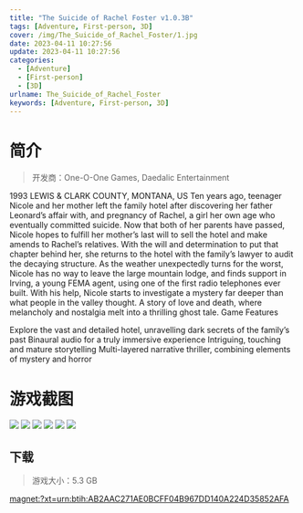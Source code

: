 ```yaml
---
title: "The Suicide of Rachel Foster v1.0.3B"
tags: [Adventure, First-person, 3D]
cover: /img/The_Suicide_of_Rachel_Foster/1.jpg
date: 2023-04-11 10:27:56
update: 2023-04-11 10:27:56
categories: 
  - [Adventure]
  - [First-person]
  - [3D]
urlname: The_Suicide_of_Rachel_Foster
keywords: [Adventure, First-person, 3D]
---
```

# 简介

> 开发商：One-O-One Games, Daedalic Entertainment

1993
LEWIS & CLARK COUNTY, MONTANA, US
Ten years ago, teenager Nicole and her mother left the family hotel after discovering her father Leonard’s affair with, and pregnancy of Rachel, a girl her own age who eventually committed suicide.
Now that both of her parents have passed, Nicole hopes to fulfill her mother’s last will to sell the hotel and make amends to Rachel’s relatives. With the will and determination to put that chapter behind her, she returns to the hotel with the family’s lawyer to audit the decaying structure.
As the weather unexpectedly turns for the worst, Nicole has no way to leave the large mountain lodge, and finds support in Irving, a young FEMA agent, using one of the first radio telephones ever built.
With his help, Nicole starts to investigate a mystery far deeper than what people in the valley thought. A story of love and death, where melancholy and nostalgia melt into a thrilling ghost tale.
Game Features

Explore the vast and detailed hotel, unravelling dark secrets of the family’s past
Binaural audio for a truly immersive experience
Intriguing, touching and mature storytelling
Multi-layered narrative thriller, combining elements of mystery and horror

# 游戏截图

![](/img/The_Suicide_of_Rachel_Foster/2.jpg)
![](/img/The_Suicide_of_Rachel_Foster/3.jpg)
![](/img/The_Suicide_of_Rachel_Foster/4.jpg)
![](/img/The_Suicide_of_Rachel_Foster/5.jpg)
![](/img/The_Suicide_of_Rachel_Foster/6.jpg)
![](/img/The_Suicide_of_Rachel_Foster/7.jpg)


## 下载

> 游戏大小：5.3 GB

[magnet:?xt=urn:btih:AB2AAC271AE0BCFF04B967DD140A224D35852AFA](magnet:?xt=urn:btih:AB2AAC271AE0BCFF04B967DD140A224D35852AFA)